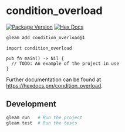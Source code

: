 # condition_overload

[![Package Version](https://img.shields.io/hexpm/v/condition_overload)](https://hex.pm/packages/condition_overload)
[![Hex Docs](https://img.shields.io/badge/hex-docs-ffaff3)](https://hexdocs.pm/condition_overload/)

```sh
gleam add condition_overload@1
```
```gleam
import condition_overload

pub fn main() -> Nil {
  // TODO: An example of the project in use
}
```

Further documentation can be found at <https://hexdocs.pm/condition_overload>.

## Development

```sh
gleam run   # Run the project
gleam test  # Run the tests
```
